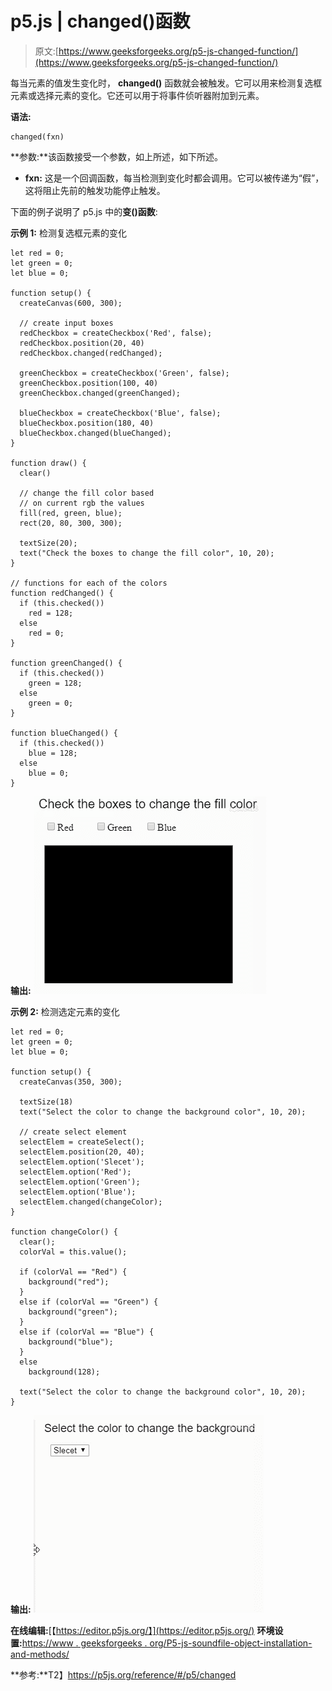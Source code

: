 # p5.js | changed()函数

> 原文:[https://www.geeksforgeeks.org/p5-js-changed-function/](https://www.geeksforgeeks.org/p5-js-changed-function/)

每当元素的值发生变化时， **changed()** 函数就会被触发。它可以用来检测复选框元素或选择元素的变化。它还可以用于将事件侦听器附加到元素。

**语法:**

```
changed(fxn)
```

**参数:**该函数接受一个参数，如上所述，如下所述。

*   **fxn:** 这是一个回调函数，每当检测到变化时都会调用。它可以被传递为“假”，这将阻止先前的触发功能停止触发。

下面的例子说明了 p5.js 中的**变()函数**:

**示例 1:** 检测复选框元素的变化

```
let red = 0;
let green = 0;
let blue = 0;

function setup() {
  createCanvas(600, 300);

  // create input boxes
  redCheckbox = createCheckbox('Red', false);
  redCheckbox.position(20, 40)
  redCheckbox.changed(redChanged);

  greenCheckbox = createCheckbox('Green', false);
  greenCheckbox.position(100, 40)
  greenCheckbox.changed(greenChanged);

  blueCheckbox = createCheckbox('Blue', false);
  blueCheckbox.position(180, 40)
  blueCheckbox.changed(blueChanged);
}

function draw() {
  clear()

  // change the fill color based
  // on current rgb the values
  fill(red, green, blue);
  rect(20, 80, 300, 300);

  textSize(20);
  text("Check the boxes to change the fill color", 10, 20);
}

// functions for each of the colors
function redChanged() {
  if (this.checked())
    red = 128;
  else
    red = 0;
}

function greenChanged() {
  if (this.checked())
    green = 128;
  else
    green = 0;
}

function blueChanged() {
  if (this.checked())
    blue = 128;
  else
    blue = 0;
}
```

**输出:**
![](img/51a627bdc3210c32102bc2ffe86580a7.png)

**示例 2:** 检测选定元素的变化

```
let red = 0;
let green = 0;
let blue = 0;

function setup() {
  createCanvas(350, 300);

  textSize(18)
  text("Select the color to change the background color", 10, 20);

  // create select element
  selectElem = createSelect();
  selectElem.position(20, 40);
  selectElem.option('Slecet');
  selectElem.option('Red');
  selectElem.option('Green');
  selectElem.option('Blue');
  selectElem.changed(changeColor);
}

function changeColor() {
  clear();
  colorVal = this.value();

  if (colorVal == "Red") {
    background("red");
  }
  else if (colorVal == "Green") {
    background("green");
  }
  else if (colorVal == "Blue") {
    background("blue");
  }
  else
    background(128);

  text("Select the color to change the background color", 10, 20);
}
```

**输出:**
![](img/f8616e800e7e2a39df4900949d048bb0.png)

**在线编辑:**[【https://editor.p5js.org/】](https://editor.p5js.org/)
**环境设置:**[https://www . geeksforgeeks . org/P5-js-soundfile-object-installation-and-methods/](https://www.geeksforgeeks.org/p5-js-soundfile-object-installation-and-methods/)

**参考:**T2】https://p5js.org/reference/#/p5/changed